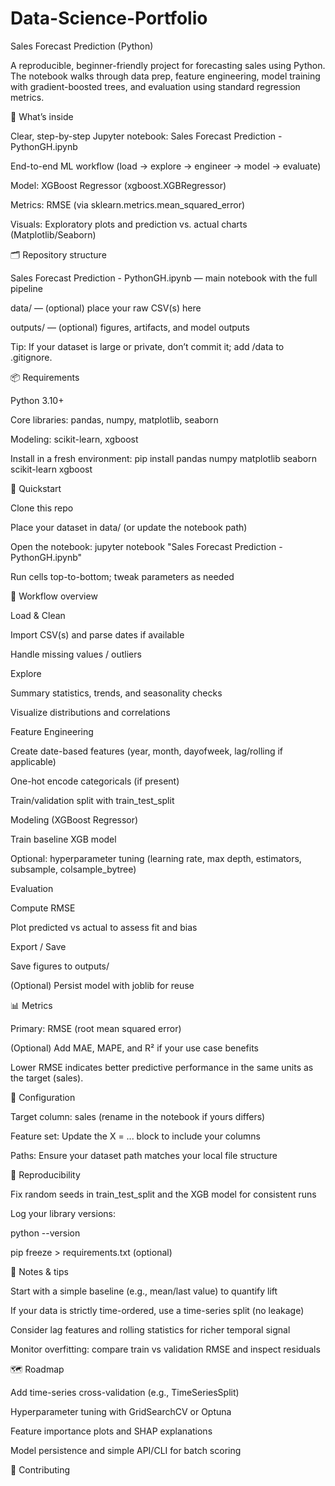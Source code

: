 # Data-Science-Portfolio
Sales Forecast Prediction (Python)

A reproducible, beginner-friendly project for forecasting sales using Python. The notebook walks through data prep, feature engineering, model training with gradient-boosted trees, and evaluation using standard regression metrics.

📌 What’s inside

Clear, step-by-step Jupyter notebook: Sales Forecast Prediction - PythonGH.ipynb

End-to-end ML workflow (load → explore → engineer → model → evaluate)

Model: XGBoost Regressor (xgboost.XGBRegressor)

Metrics: RMSE (via sklearn.metrics.mean_squared_error)

Visuals: Exploratory plots and prediction vs. actual charts (Matplotlib/Seaborn)

🗂️ Repository structure

Sales Forecast Prediction - PythonGH.ipynb — main notebook with the full pipeline

data/ — (optional) place your raw CSV(s) here

outputs/ — (optional) figures, artifacts, and model outputs

Tip: If your dataset is large or private, don’t commit it; add /data to .gitignore.

📦 Requirements

Python 3.10+

Core libraries: pandas, numpy, matplotlib, seaborn

Modeling: scikit-learn, xgboost

Install in a fresh environment: pip install pandas numpy matplotlib seaborn scikit-learn xgboost

🚀 Quickstart

Clone this repo

Place your dataset in data/ (or update the notebook path)

Open the notebook: jupyter notebook "Sales Forecast Prediction - PythonGH.ipynb"

Run cells top-to-bottom; tweak parameters as needed

🧭 Workflow overview

Load & Clean

Import CSV(s) and parse dates if available

Handle missing values / outliers

Explore

Summary statistics, trends, and seasonality checks

Visualize distributions and correlations

Feature Engineering

Create date-based features (year, month, dayofweek, lag/rolling if applicable)

One-hot encode categoricals (if present)

Train/validation split with train_test_split

Modeling (XGBoost Regressor)

Train baseline XGB model

Optional: hyperparameter tuning (learning rate, max depth, estimators, subsample, colsample_bytree)

Evaluation

Compute RMSE

Plot predicted vs actual to assess fit and bias

Export / Save

Save figures to outputs/

(Optional) Persist model with joblib for reuse

📊 Metrics

Primary: RMSE (root mean squared error)

(Optional) Add MAE, MAPE, and R² if your use case benefits

Lower RMSE indicates better predictive performance in the same units as the target (sales).

🔧 Configuration

Target column: sales (rename in the notebook if yours differs)

Feature set: Update the X = ... block to include your columns

Paths: Ensure your dataset path matches your local file structure

📝 Reproducibility

Fix random seeds in train_test_split and the XGB model for consistent runs

Log your library versions:

python --version

pip freeze > requirements.txt (optional)

📌 Notes & tips

Start with a simple baseline (e.g., mean/last value) to quantify lift

If your data is strictly time-ordered, use a time-series split (no leakage)

Consider lag features and rolling statistics for richer temporal signal

Monitor overfitting: compare train vs validation RMSE and inspect residuals

🗺️ Roadmap

 Add time-series cross-validation (e.g., TimeSeriesSplit)

 Hyperparameter tuning with GridSearchCV or Optuna

 Feature importance plots and SHAP explanations

 Model persistence and simple API/CLI for batch scoring

🤝 Contributing
